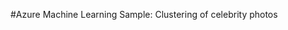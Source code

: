 <properties title="Azure Machine Learning Sample: Clustering of celebrity photos" pageTitle="Machine Learning Sample: Clustering of celebrity photos | Azure" description="Azure Machine Learning Sample: Clustering of celebrity photos" metaKeywords="" services="" solutions="" documentationCenter="" authors="" videoId="" scriptId="" />

#Azure Machine Learning Sample: Clustering of celebrity photos
